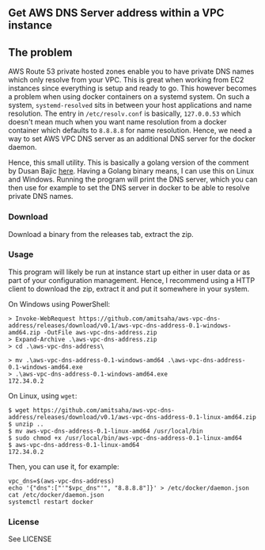 ## Get AWS DNS Server address within a VPC instance

## The problem

AWS Route 53 private hosted zones enable you to have private DNS names which only resolve from your VPC. This is great
when working from EC2 instances since everything is setup and ready to go. This however becomes a problem when using
docker containers on a systemd system. On such a system, `systemd-resolved` sits in between your host applications
and name resolution. The entry in `/etc/resolv.conf` is basically, `127.0.0.53` which doesn't mean much when you want
name resolution from a docker container which defaults to `8.8.8.8` for name resolution. Hence, we need a way to set
AWS VPC DNS server as an additional DNS server for the docker daemon.

Hence, this small utility. This is basically a golang version of the comment by Dusan Bajic [here](https://stackoverflow.com/questions/39100395/getting-the-dns-ip-used-within-an-aws-vpc).
Having a Golang binary means, I can use this on Linux and Windows.  Running the program will print the DNS server, 
which you can then use for example to set the DNS server in docker to be able to resolve private DNS names.

### Download

Download a binary from the releases tab, extract the zip.

### Usage

This program will likely be run at instance start up either in user data or as part of your configuration management.
Hence, I recommend using a HTTP client to download the zip, extract it and put it somewhere in your system.

On Windows using PowerShell:

```
> Invoke-WebRequest https://github.com/amitsaha/aws-vpc-dns-address/releases/download/v0.1/aws-vpc-dns-address-0.1-windows-amd64.zip -OutFile aws-vpc-dns-address.zip
> Expand-Archive .\aws-vpc-dns-address.zip
> cd .\aws-vpc-dns-address\

> mv .\aws-vpc-dns-address-0.1-windows-amd64 .\aws-vpc-dns-address-0.1-windows-amd64.exe
> .\aws-vpc-dns-address-0.1-windows-amd64.exe
172.34.0.2
```

On Linux, using `wget`:

```
$ wget https://github.com/amitsaha/aws-vpc-dns-address/releases/download/v0.1/aws-vpc-dns-address-0.1-linux-amd64.zip
$ unzip ..
$ mv aws-vpc-dns-address-0.1-linux-amd64 /usr/local/bin
$ sudo chmod +x /usr/local/bin/aws-vpc-dns-address-0.1-linux-amd64
$ aws-vpc-dns-address-0.1-linux-amd64
172.34.0.2
```

Then, you can use it, for example:

```
vpc_dns=$(aws-vpc-dns-address)
echo '{"dns":["'"$vpc_dns"'", "8.8.8.8"]}' > /etc/docker/daemon.json
cat /etc/docker/daemon.json
systemctl restart docker
```

### License

See LICENSE
